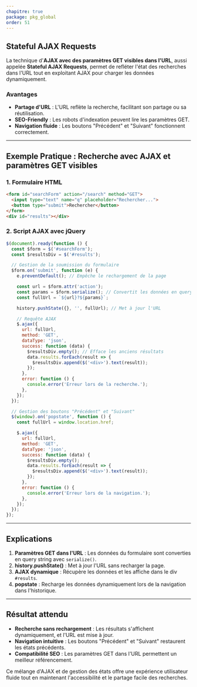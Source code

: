 ```yaml
---
chapitre: true
package: pkg_global
order: 51
---
```


## Stateful AJAX Requests

La technique d'**AJAX avec des paramètres GET visibles dans l'URL**, aussi appelée **Stateful AJAX Requests**, permet de refléter l'état des recherches dans l'URL tout en exploitant AJAX pour charger les données dynamiquement.

### Avantages
- **Partage d'URL** : L'URL reflète la recherche, facilitant son partage ou sa réutilisation.
- **SEO-Friendly** : Les robots d'indexation peuvent lire les paramètres GET.
- **Navigation fluide** : Les boutons "Précédent" et "Suivant" fonctionnent correctement.

---

## Exemple Pratique : Recherche avec AJAX et paramètres GET visibles

### 1. Formulaire HTML

```html
<form id="searchForm" action="/search" method="GET">
  <input type="text" name="q" placeholder="Rechercher...">
  <button type="submit">Rechercher</button>
</form>
<div id="results"></div>
```

### 2. Script AJAX avec jQuery

```javascript
$(document).ready(function () {
  const $form = $('#searchForm');
  const $resultsDiv = $('#results');

  // Gestion de la soumission du formulaire
  $form.on('submit', function (e) {
    e.preventDefault(); // Empêche le rechargement de la page

    const url = $form.attr('action');
    const params = $form.serialize(); // Convertit les données en query string
    const fullUrl = `${url}?${params}`;

    history.pushState({}, '', fullUrl); // Met à jour l'URL

    // Requête AJAX
    $.ajax({
      url: fullUrl,
      method: 'GET',
      dataType: 'json',
      success: function (data) {
        $resultsDiv.empty(); // Efface les anciens résultats
        data.results.forEach(result => {
          $resultsDiv.append($('<div>').text(result));
        });
      },
      error: function () {
        console.error('Erreur lors de la recherche.');
      },
    });
  });

  // Gestion des boutons "Précédent" et "Suivant"
  $(window).on('popstate', function () {
    const fullUrl = window.location.href;

    $.ajax({
      url: fullUrl,
      method: 'GET',
      dataType: 'json',
      success: function (data) {
        $resultsDiv.empty();
        data.results.forEach(result => {
          $resultsDiv.append($('<div>').text(result));
        });
      },
      error: function () {
        console.error('Erreur lors de la navigation.');
      },
    });
  });
});
```

---

## Explications

1. **Paramètres GET dans l'URL** : Les données du formulaire sont converties en query string avec `serialize()`.
2. **history.pushState()** : Met à jour l'URL sans recharger la page.
3. **AJAX dynamique** : Récupère les données et les affiche dans le div `#results`.
4. **popstate** : Recharge les données dynamiquement lors de la navigation dans l'historique.

---

## Résultat attendu

- **Recherche sans rechargement** : Les résultats s'affichent dynamiquement, et l'URL est mise à jour.
- **Navigation intuitive** : Les boutons "Précédent" et "Suivant" restaurent les états précédents.
- **Compatibilité SEO** : Les paramètres GET dans l'URL permettent un meilleur référencement.

Ce mélange d'AJAX et de gestion des états offre une expérience utilisateur fluide tout en maintenant l'accessibilité et le partage facile des recherches.

